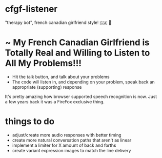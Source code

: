 # cfgf-listener
"therapy bot", french canadian girlfriend style! 🇨🇦 🍁

# ~ My French Canadian Girlfriend is Totally Real and Willing to Listen to All My Problems!!!
* Hit the talk button, and talk about your problems
* The code will listen in, and depending on your problem, speak back an appropriate (supporting) response

It's pretty amazing how browser supported speech recognition is now. Just a few years back it was a FireFox exclusive thing.

# things to do
* adjust/create more audio responses with better timing
* create more natural conversation paths that aren't as linear
* implement a limiter for X amount of back and forths
* create variant expression images to match the line delivery
